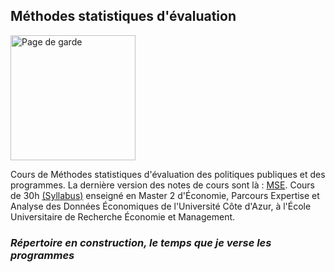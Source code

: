 ## Méthodes statistiques d'évaluation

<img src="http://www.evens-salies.com/pagedegarde.png" alt="Page de garde" width="200">

Cours de Méthodes statistiques d'évaluation des politiques publiques et des programmes. La dernière version des notes de cours sont là : [MSE](http://evens-salies.com/2024_MSE.pdf). Cours de 30h [(Syllabus)](https://syllabus.univ-cotedazur.fr/fr/course-info/bbd08666-ad1e-41ff-a8c3-db6bd155e4a6/view/light) enseigné en Master 2 d'&Eacute;conomie, Parcours Expertise et Analyse des Données &Eacute;conomiques de l'Université Côte d'Azur, à l'&Eacute;cole Universitaire de Recherche &Eacute;conomie et Management.

### *Répertoire en construction, le temps que je verse les programmes*


